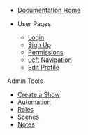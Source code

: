 - [Documentation Home](/)
- User Pages

  - [Login](login.md)
  - [Sign Up](signup.md)
  - [Permissions](permissions.md)
  - [Left Navigation](leftnav.md)
  - [Edit Profile](profile.md)

Admin Tools
  
  - [Create a Show](creation.md)
  - [Automation](automation.md)
  - [Roles](roles.md)
  - [Scenes](scenes.md)
  - [Notes](notes.md)
